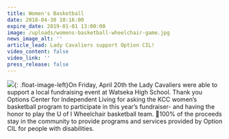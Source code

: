 ```yaml
---
title: Women's Basketball
date: 2018-04-30 10:16:00
expire_date: 2019-01-01 13:00:00
image: /uploads/womens-basketball-wheelchair-game.jpg
news_image_alt: ''
article_lead: Lady Cavaliers support Option CIL!
video_content: false
video_link: ''
press_release: false
---
```


![](/uploads/womens-basketball-wheelchair-game.jpg){: .float-image-left}On Friday, April 20th the Lady Cavaliers were able to support a local fundraising event at Watseka High School. Thank you Options Center for Independent Living for asking the KCC women’s basketball program to participate in this year’s fundraiser- and having the honor to play the U of I Wheelchair basketball team. 🏀100% of the proceeds stay in the community to provide programs and services provided by Option CIL for people with disabilities.
